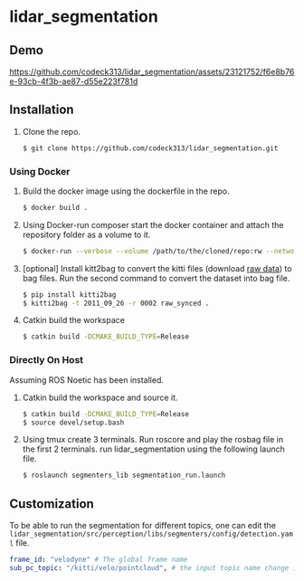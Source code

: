 # lidar_segmentation

<!-- GETTING STARTED -->
## Demo

https://github.com/codeck313/lidar_segmentation/assets/23121752/f6e8b76e-93cb-4f3b-ae87-d55e223f781d

## Installation

1. Clone the repo.
   ```sh
   $ git clone https://github.com/codeck313/lidar_segmentation.git
   ```
### Using Docker
1. Build the docker image using the dockerfile in the repo. 
   ```sh
   $ docker build .
   ```
   
2. Using Docker-run composer start the docker container and attach the repository folder as a volume to it.
	 ```sh
   $ docker-run --verbose --volume /path/to/the/cloned/repo:rw --network host ros:noetic-full
   ```
3. [optional] Install kitt2bag to convert the kitti files (download [raw data](https://www.cvlibs.net/datasets/kitti/raw_data.php)) to bag files. Run the second command to convert the dataset into bag file. 
   ```sh
   $ pip install kitti2bag
   $ kitti2bag -t 2011_09_26 -r 0002 raw_synced .
   ```

4. Catkin build the workspace
	 ```sh
	 $ catkin build -DCMAKE_BUILD_TYPE=Release
	``` 
### Directly On Host
Assuming ROS Noetic has been installed.
1. Catkin build the workspace and source it.
	 ```sh
	 $ catkin build -DCMAKE_BUILD_TYPE=Release
	 $ source devel/setup.bash
	```
2. Using tmux create 3 terminals. Run roscore and play the rosbag file in the first 2 terminals. run lidar_segmentation using the following launch file.
	 ```sh
	 $ roslaunch segmenters_lib segmentation_run.launch
	``` 
	
## Customization
To be able to run the segmentation for different topics, one can edit the ```lidar_segmentation/src/perception/libs/segmenters/config/detection.yaml``` file.
```yaml
frame_id: "velodyne" # The global frame name
sub_pc_topic: "/kitti/velo/pointcloud", # the input topic name change it to required one from CARLA or live data
```
